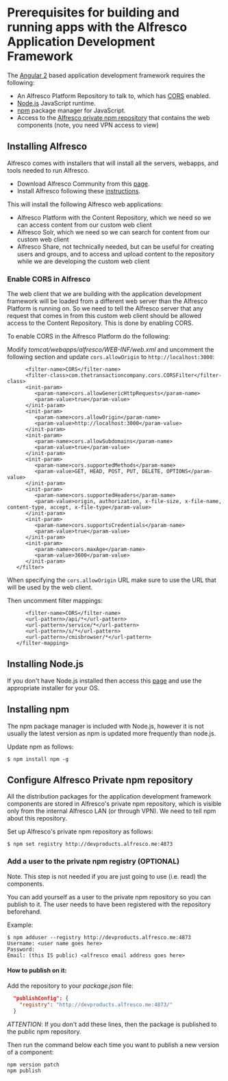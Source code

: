 # Prerequisites for building and running apps with the Alfresco Application Development Framework

The [Angular 2](https://angular.io/) based application development framework requires the following:

- An Alfresco Platform Repository to talk to, which has [CORS](https://en.wikipedia.org/wiki/Cross-origin_resource_sharing) enabled. 
- [Node.js](https://nodejs.org/en/) JavaScript runtime.
- [npm](https://www.npmjs.com/) package manager for JavaScript.
- Access to the [Alfresco private npm repository](http://devproducts.alfresco.me) that contains the web components (note, you need VPN access to view)
 
## Installing Alfresco
 
Alfresco comes with installers that will install all the servers, webapps, and tools needed to run Alfresco.

- Download Alfresco Community from this [page](https://www.alfresco.com/products/community/download).
- Install Alfresco following these [instructions](http://docs.alfresco.com/5.1/concepts/installs-eval-intro.html).

This will install the following Alfresco web applications:

- Alfresco Platform with the Content Repository, which we need so we can access content from our custom web client
- Alfresco Solr, which we need so we can search for content from our custom web client
- Alfresco Share, not technically needed, but can be useful for creating users and groups, and to access and upload content to the repository while we are developing the custom web client

### Enable CORS in Alfresco

The web client that we are building with the application development framework will be loaded from a different web server than the Alfresco Platform is running on.
So we need to tell the Alfresco server that any request that comes in from this custom web client should be allowed access 
to the Content Repository. This is done by enabling CORS.

To enable CORS in the Alfresco Platform do the following:

Modify *tomcat/webapps/alfresco/WEB-INF/web.xml* and uncomment the following section and update 
`cors.allowOrigin` to `http://localhost:3000`:

```<filter>
      <filter-name>CORS</filter-name>
      <filter-class>com.thetransactioncompany.cors.CORSFilter</filter-class>
      <init-param>
         <param-name>cors.allowGenericHttpRequests</param-name>
         <param-value>true</param-value>
      </init-param>
      <init-param>
         <param-name>cors.allowOrigin</param-name>
         <param-value>http://localhost:3000</param-value>
      </init-param>
      <init-param>
         <param-name>cors.allowSubdomains</param-name>
         <param-value>true</param-value>
      </init-param>
      <init-param>
         <param-name>cors.supportedMethods</param-name>
         <param-value>GET, HEAD, POST, PUT, DELETE, OPTIONS</param-value>
      </init-param>
      <init-param>
         <param-name>cors.supportedHeaders</param-name>
         <param-value>origin, authorization, x-file-size, x-file-name, content-type, accept, x-file-type</param-value>
      </init-param>
      <init-param>
         <param-name>cors.supportsCredentials</param-name>
         <param-value>true</param-value>
      </init-param>
      <init-param>
         <param-name>cors.maxAge</param-name>
         <param-value>3600</param-value>
      </init-param>
   </filter>
```
When specifying the `cors.allowOrigin` URL make sure to use the URL that will be used by the web client. 

Then uncomment filter mappings:

``` <filter-mapping>
      <filter-name>CORS</filter-name>
      <url-pattern>/api/*</url-pattern>
      <url-pattern>/service/*</url-pattern>
      <url-pattern>/s/*</url-pattern>
      <url-pattern>/cmisbrowser/*</url-pattern>
   </filter-mapping>
```
## Installing Node.js

If you don't have Node.js installed then access this [page](https://nodejs.org/en/download/) and use the appropriate installer for your OS.

## Installing npm

The npm package manager is included with Node.js, however it is not usually the latest version as npm is updated more frequently than node.js.

Update npm as follows:

`$ npm install npm -g`

## Configure Alfresco Private npm repository 

All the distribution packages for the application development framework components are stored in Alfresco's private npm repository, 
which is visible only from the internal Alfresco LAN (or through VPN). We need to tell npm about this repository.
  
Set up Alfresco's private npm repository as follows:

`$ npm set registry http://devproducts.alfresco.me:4873`

### Add a user to the private npm registry (OPTIONAL)

Note. This step is not needed if you are just going to use (i.e. read) the components.

You can add yourself as a user to the private npm repository so you can publish to it.
The user needs to have been registered with the repository beforehand.

Example:

```
$ npm adduser --registry http://devproducts.alfresco.me:4873
Username: <user name goes here>
Password: 
Email: (this IS public) <alfresco email address goes here>
```

#### How to publish on it:

Add the repository to your *package.json* file: 

```json
  "publishConfig": {
    "registry": "http://devproducts.alfresco.me:4873/"
  }
```
*ATTENTION*: If you don't add these lines, then the package is published to the public npm repository.

Then run the command below each time you want to publish a new version of a component:

```sh
npm version patch
npm publish
```
